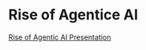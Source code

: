 # Rise of Agentice AI

[Rise of Agentic AI Presentation](https://docs.google.com/presentation/d/1JnXumKLv2ukZJ8eIvmb40uMBiwqwkptmkgV4Z1Hx1p0/edit?usp=sharing)